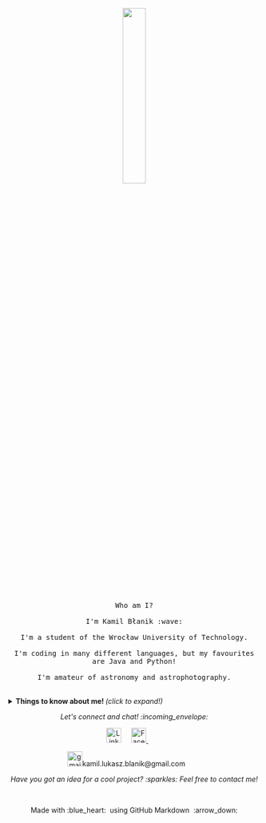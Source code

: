 <p align="center">
  <img src="https://media.giphy.com/media/MeJgB3yMMwIaHmKD4z/giphy.gif" width="30%">
  <br><br>
  <samp>
    Who am I?
    <br><br>
    I'm Kamil Błanik :wave:
    <br><br>
    I'm a student of the Wrocław University of Technology.
    <br><br>
    I'm coding in many different languages, but my favourites are Java and Python!
    <br><br>
    I'm amateur of astronomy and astrophotography.
  </samp>
</p>

<br>

<details>
  <summary> <b> Things to know about me! </b> <i>(click to expand!)</i> </summary>
  
  <br>

  <a href="https://github.com/Kadragow/">
  <img src="https://github-readme-stats.anuraghazra1.vercel.app/api/top-langs/?username=kadragow&layout=compact&theme=tokyonight" alt="My stats" />
  </a>
  <a href="https://github.com/Kadragow/">
  <img src="https://github-readme-stats.vercel.app/api?username=kadragow&show_icons=true&title_color=fff&icon_color=79ff97&text_color=9f9f9f&bg_color=151515" alt="My stats" />
  </a>

---

### - Languages and Tools...

<p align="center">

  <img src="https://img.icons8.com/color/48/000000/java-coffee-cup-logo.png" alt="java" style="vertical-align:top; margin:4px">
  <img src="https://img.icons8.com/color/48/000000/python.png" alt="python" style="vertical-align:top; margin:4px">
  <img src="https://img.icons8.com/color/48/000000/c-sharp-logo.png" alt="csharp" style="vertical-align:top; margin:4px">
  <img src="https://img.icons8.com/color/48/000000/javascript-logo-1.png" alt="js" style="vertical-align:top; margin:4px">
  <img src="https://img.icons8.com/color/48/000000/html-5.png" alt="html" style="vertical-align:top; margin:4px">
  <img src="https://img.icons8.com/color/48/000000/css3.png" alt="css" style="vertical-align:top; margin:4px">
  <img src="https://img.icons8.com/color/48/000000/spring-logo.png" alt="springboot" style="vertical-align:top; margin:4px">
  <img src="https://img.icons8.com/color/48/000000/angularjs.png" alt="angular" style="vertical-align:top; margin:4px">
  <img src="https://img.icons8.com/color/48/000000/intellij-idea.png" alt="intellij" style="vertical-align:top; margin:4px">
  <img src="https://img.icons8.com/color/48/000000/visual-studio.png" alt="vs2019" style="vertical-align:top; margin:4px">
  <img src="https://img.icons8.com/fluent/48/000000/visual-studio-code-2019.png" alt="vscode" style="vertical-align:top; margin:4px">
  <img src="https://img.icons8.com/color/48/000000/pycharm.png" alt="pycharm" style="vertical-align:top; margin:4px">

---

</p>

### - I'm currently...

- Improving my web skills.
- Learning to develop web app.
- Learning TypeScript (JavaScript aswell) with Angular.
- Learning to create nice looking modern web page...
- ... and trying to improve my sense of aesthetics :no_mouth:.

---

</details>

<p align="center"> 
  <i> Let's connect and chat! :incoming_envelope: </i>
</p>

<p align="center">
  <a href="https://www.linkedin.com/in/kamil-blanik/"><img src="https://img.icons8.com/cute-clipart/64/000000/linkedin.png" width="30px" alt="LinkedIn"></a> &nbsp; &nbsp;
  <a href="https://www.facebook.com/kamil.lukasz.blanik"> <img src="https://img.icons8.com/cute-clipart/64/000000/facebook-new.png" width="30px" alt="Facebook">     </a> &nbsp; &nbsp;
 &nbsp; &nbsp;
</p>
<p align="center">
    <a><img src="https://img.icons8.com/ios-filled/50/000000/important-mail.png" width="30px" alt="gmail">kamil.lukasz.blanik@gmail.com</a> &nbsp; &nbsp;
 &nbsp; &nbsp;
</p>

<p align="center">
  <i>Have you got an idea for a cool project? :sparkles: Feel free to contact me!</i>
</p>

<br>

<p align="center">
  Made with :blue_heart: &nbsp;using GitHub Markdown &nbsp;:arrow_down:
</p>